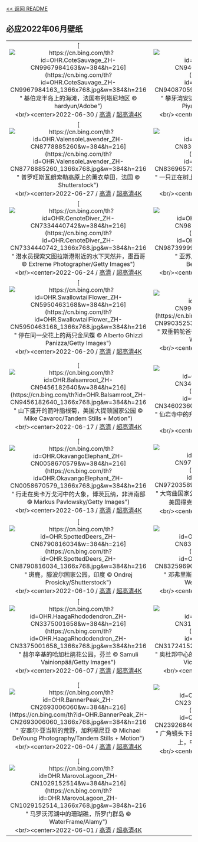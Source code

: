 [<< 返回 README](../../README.md)
## 必应2022年06月壁纸
||||
|:---:|:---:|:---:|
|[![https://cn.bing.com/th?id=OHR.CoteSauvage_ZH-CN9967984163&w=384&h=216](https://cn.bing.com/th?id=OHR.CoteSauvage_ZH-CN9967984163_1366x768.jpg&w=384&h=216 " &#10;基伯龙半岛上的海滩，法国布列塔尼地区&#10;© hardyun/Adobe")](https://cn.bing.com/search?q=%E5%9F%BA%E4%BC%AF%E9%BE%99%E5%8D%8A%E5%B2%9B%E4%B8%8A%E7%9A%84%E6%B5%B7%E6%BB%A9&form=hpcapt&mkt=zh-cn&filters=HpDate:"20220630_1600")<br/><center>2022-06-30 / [高清](https://cn.bing.com/th?id=OHR.CoteSauvage_ZH-CN9967984163_1920x1200.jpg&w=1920&h=1200) / [超高清4K](https://cn.bing.com/th?id=OHR.CoteSauvage_ZH-CN9967984163_UHD.jpg&w=3840&h=2160)<center/>|[![https://cn.bing.com/th?id=OHR.PhangNgaBay_ZH-CN9408705933&w=384&h=216](https://cn.bing.com/th?id=OHR.PhangNgaBay_ZH-CN9408705933_1366x768.jpg&w=384&h=216 " &#10;攀牙湾安达曼海的红树林，泰国&#10;© Ratnakorn Piyasirisorost/Getty Images")](https://cn.bing.com/search?q=%E6%94%80%E7%89%99%E6%B9%BE%E5%AE%89%E8%BE%BE%E6%9B%BC%E6%B5%B7%E7%9A%84%E7%BA%A2%E6%A0%91%E6%9E%97%EF%BC%8C%E6%B3%B0%E5%9B%BD&form=hpcapt&mkt=zh-cn&filters=HpDate:"20220629_1600")<br/><center>2022-06-29 / [高清](https://cn.bing.com/th?id=OHR.PhangNgaBay_ZH-CN9408705933_1920x1200.jpg&w=1920&h=1200) / [超高清4K](https://cn.bing.com/th?id=OHR.PhangNgaBay_ZH-CN9408705933_UHD.jpg&w=3840&h=2160)<center/>|[![https://cn.bing.com/th?id=OHR.TafilaletOasis_ZH-CN2760040108&w=384&h=216](https://cn.bing.com/th?id=OHR.TafilaletOasis_ZH-CN2760040108_1366x768.jpg&w=384&h=216 " &#10;塔菲拉勒地区的一座古老古堡, 摩洛哥&#10;© José Antonio Moreno/agefotostock")](https://cn.bing.com/search?q=%E5%A1%94%E8%8F%B2%E6%8B%89%E5%8B%92%E5%9C%B0%E5%8C%BA%E7%9A%84%E4%B8%80%E5%BA%A7%E5%8F%A4%E8%80%81%E5%8F%A4%E5%A0%A1%2C&form=hpcapt&mkt=zh-cn&filters=HpDate:"20220628_1600")<br/><center>2022-06-28 / [高清](https://cn.bing.com/th?id=OHR.TafilaletOasis_ZH-CN2760040108_1920x1200.jpg&w=1920&h=1200) / [超高清4K](https://cn.bing.com/th?id=OHR.TafilaletOasis_ZH-CN2760040108_UHD.jpg&w=3840&h=2160)<center/>|
|[![https://cn.bing.com/th?id=OHR.ValensoleLavender_ZH-CN8778885260&w=384&h=216](https://cn.bing.com/th?id=OHR.ValensoleLavender_ZH-CN8778885260_1366x768.jpg&w=384&h=216 " &#10;普罗旺斯瓦朗索勒高原上的薰衣草田，法国&#10;© Shutterstock")](https://cn.bing.com/search?q=%E6%99%AE%E7%BD%97%E6%97%BA%E6%96%AF%E7%93%A6%E6%9C%97%E7%B4%A2%E5%8B%92%E9%AB%98%E5%8E%9F%E4%B8%8A%E7%9A%84%E8%96%B0%E8%A1%A3%E8%8D%89%E7%94%B0%EF%BC%8C%E6%B3%95%E5%9B%BD&form=hpcapt&mkt=zh-cn&filters=HpDate:"20220627_1600")<br/><center>2022-06-27 / [高清](https://cn.bing.com/th?id=OHR.ValensoleLavender_ZH-CN8778885260_1920x1200.jpg&w=1920&h=1200) / [超高清4K](https://cn.bing.com/th?id=OHR.ValensoleLavender_ZH-CN8778885260_UHD.jpg&w=3840&h=2160)<center/>|[![https://cn.bing.com/th?id=OHR.KoalaSleeping_ZH-CN8369657308&w=384&h=216](https://cn.bing.com/th?id=OHR.KoalaSleeping_ZH-CN8369657308_1366x768.jpg&w=384&h=216 " &#10;一只正在树上睡觉的考拉&#10;© Anton Rogozin/Getty Images")](https://cn.bing.com/search?q=%E4%B8%80%E5%8F%AA%E6%AD%A3%E5%9C%A8%E6%A0%91%E4%B8%8A%E7%9D%A1%E8%A7%89%E7%9A%84%E8%80%83%E6%8B%89&form=hpcapt&mkt=zh-cn&filters=HpDate:"20220626_1600")<br/><center>2022-06-26 / [高清](https://cn.bing.com/th?id=OHR.KoalaSleeping_ZH-CN8369657308_1920x1200.jpg&w=1920&h=1200) / [超高清4K](https://cn.bing.com/th?id=OHR.KoalaSleeping_ZH-CN8369657308_UHD.jpg&w=3840&h=2160)<center/>|[![https://cn.bing.com/th?id=OHR.BBMomCub_ZH-CN7715738841&w=384&h=216](https://cn.bing.com/th?id=OHR.BBMomCub_ZH-CN7715738841_1366x768.jpg&w=384&h=216 " &#10;卡特迈国家公园和保护区的棕熊妈妈和幼崽，阿拉斯加&#10;© Suzi Eszterhas/Minden Pictures")](https://cn.bing.com/search?q=%E5%8D%A1%E7%89%B9%E8%BF%88%E5%9B%BD%E5%AE%B6%E5%85%AC%E5%9B%AD%E5%92%8C%E4%BF%9D%E6%8A%A4%E5%8C%BA%E7%9A%84%E6%A3%95%E7%86%8A%E5%A6%88%E5%A6%88%E5%92%8C%E5%B9%BC%E5%B4%BD%EF%BC%8C%E9%98%BF%E6%8B%89%E6%96%AF%E5%8A%A0&form=hpcapt&mkt=zh-cn&filters=HpDate:"20220625_1600")<br/><center>2022-06-25 / [高清](https://cn.bing.com/th?id=OHR.BBMomCub_ZH-CN7715738841_1920x1200.jpg&w=1920&h=1200) / [超高清4K](https://cn.bing.com/th?id=OHR.BBMomCub_ZH-CN7715738841_UHD.jpg&w=3840&h=2160)<center/>|
|[![https://cn.bing.com/th?id=OHR.CenoteDiver_ZH-CN7334440742&w=384&h=216](https://cn.bing.com/th?id=OHR.CenoteDiver_ZH-CN7334440742_1366x768.jpg&w=384&h=216 " &#10;潜水员探索文图拉斯港附近的水下天然井，墨西哥&#10;© Extreme Photographer/Getty Images")](https://cn.bing.com/search?q=%E6%BD%9C%E6%B0%B4%E5%91%98%E6%8E%A2%E7%B4%A2%E6%96%87%E5%9B%BE%E6%8B%89%E6%96%AF%E6%B8%AF%E9%99%84%E8%BF%91%E7%9A%84%E6%B0%B4%E4%B8%8B%E5%A4%A9%E7%84%B6%E4%BA%95%EF%BC%8C%E5%A2%A8%E8%A5%BF%E5%93%A5&form=hpcapt&mkt=zh-cn&filters=HpDate:"20220624_1600")<br/><center>2022-06-24 / [高清](https://cn.bing.com/th?id=OHR.CenoteDiver_ZH-CN7334440742_1920x1200.jpg&w=1920&h=1200) / [超高清4K](https://cn.bing.com/th?id=OHR.CenoteDiver_ZH-CN7334440742_UHD.jpg&w=3840&h=2160)<center/>|[![https://cn.bing.com/th?id=OHR.AmazonianEcuador_ZH-CN9873999948&w=384&h=216](https://cn.bing.com/th?id=OHR.AmazonianEcuador_ZH-CN9873999948_1366x768.jpg&w=384&h=216 " &#10;亚苏尼国家公园，厄瓜多尔&#10;© Paul Bertner/Minden Pictures")](https://cn.bing.com/search?q=%E4%BA%9A%E8%8B%8F%E5%B0%BC%E5%9B%BD%E5%AE%B6%E5%85%AC%E5%9B%AD%EF%BC%8C%E5%8E%84%E7%93%9C%E5%A4%9A%E5%B0%94&form=hpcapt&mkt=zh-cn&filters=HpDate:"20220622_1600")<br/><center>2022-06-22 / [高清](https://cn.bing.com/th?id=OHR.AmazonianEcuador_ZH-CN9873999948_1920x1200.jpg&w=1920&h=1200) / [超高清4K](https://cn.bing.com/th?id=OHR.AmazonianEcuador_ZH-CN9873999948_UHD.jpg&w=3840&h=2160)<center/>|[![https://cn.bing.com/th?id=OHR.GlastonburySolstice_ZH-CN9694169797&w=384&h=216](https://cn.bing.com/th?id=OHR.GlastonburySolstice_ZH-CN9694169797_1366x768.jpg&w=384&h=216 " &#10;格拉斯顿伯里山丘上的日出，英格兰&#10;© Guy Edwardes/Minden Pictures")](https://cn.bing.com/search?q=%E6%A0%BC%E6%8B%89%E6%96%AF%E9%A1%BF%E4%BC%AF%E9%87%8C%E5%B1%B1%E4%B8%98%E4%B8%8A%E7%9A%84%E6%97%A5%E5%87%BA%EF%BC%8C%E8%8B%B1%E6%A0%BC%E5%85%B0&form=hpcapt&mkt=zh-cn&filters=HpDate:"20220621_1600")<br/><center>2022-06-21 / [高清](https://cn.bing.com/th?id=OHR.GlastonburySolstice_ZH-CN9694169797_1920x1200.jpg&w=1920&h=1200) / [超高清8K](https://cn.bing.com/th?id=OHR.GlastonburySolstice_ZH-CN9694169797_UHD.jpg)<center/>|
|[![https://cn.bing.com/th?id=OHR.SwallowtailFlower_ZH-CN5950463168&w=384&h=216](https://cn.bing.com/th?id=OHR.SwallowtailFlower_ZH-CN5950463168_1366x768.jpg&w=384&h=216 " &#10;停在同一朵花上的两只金凤蝶&#10;© Alberto Ghizzi Panizza/Getty Images")](https://cn.bing.com/search?q=%E5%81%9C%E5%9C%A8%E5%90%8C%E4%B8%80%E6%9C%B5%E8%8A%B1%E4%B8%8A%E7%9A%84%E4%B8%A4%E5%8F%AA%E9%87%91%E5%87%A4%E8%9D%B6&form=hpcapt&mkt=zh-cn&filters=HpDate:"20220620_1600")<br/><center>2022-06-20 / [高清](https://cn.bing.com/th?id=OHR.SwallowtailFlower_ZH-CN5950463168_1920x1200.jpg&w=1920&h=1200) / [超高清4K](https://cn.bing.com/th?id=OHR.SwallowtailFlower_ZH-CN5950463168_UHD.jpg&w=3840&h=2160)<center/>|[![https://cn.bing.com/th?id=OHR.Cassowary_ZH-CN9903525394&w=384&h=216](https://cn.bing.com/th?id=OHR.Cassowary_ZH-CN9903525394_1366x768.jpg&w=384&h=216 " &#10;双垂鹤鸵爸爸和它的宝宝们，澳大利亚&#10;© Martin Willis/Minden Pictures")](https://cn.bing.com/search?q=%E5%8F%8C%E5%9E%82%E9%B9%A4%E9%B8%B5%E7%88%B8%E7%88%B8%E5%92%8C%E5%AE%83%E7%9A%84%E5%AE%9D%E5%AE%9D%E4%BB%AC%EF%BC%8C%E6%BE%B3%E5%A4%A7%E5%88%A9%E4%BA%9A&form=hpcapt&mkt=zh-cn&filters=HpDate:"20220619_1600")<br/><center>2022-06-19 / [高清](https://cn.bing.com/th?id=OHR.Cassowary_ZH-CN9903525394_1920x1200.jpg&w=1920&h=1200) / [超高清4K](https://cn.bing.com/th?id=OHR.Cassowary_ZH-CN9903525394_UHD.jpg&w=3840&h=2160)<center/>|[![https://cn.bing.com/th?id=OHR.CelebratingSurfing_ZH-CN9747833506&w=384&h=216](https://cn.bing.com/th?id=OHR.CelebratingSurfing_ZH-CN9747833506_1366x768.jpg&w=384&h=216 " &#10;黄金海岸上的冲浪者，澳大利亚&#10;© Darren Tierney/Getty Images")](https://cn.bing.com/search?q=%E9%BB%84%E9%87%91%E6%B5%B7%E5%B2%B8%E4%B8%8A%E7%9A%84%E5%86%B2%E6%B5%AA%E8%80%85%EF%BC%8C%E6%BE%B3%E5%A4%A7%E5%88%A9%E4%BA%9A&form=hpcapt&mkt=zh-cn&filters=HpDate:"20220618_1600")<br/><center>2022-06-18 / [高清](https://cn.bing.com/th?id=OHR.CelebratingSurfing_ZH-CN9747833506_1920x1200.jpg&w=1920&h=1200) / [超高清4K](https://cn.bing.com/th?id=OHR.CelebratingSurfing_ZH-CN9747833506_UHD.jpg&w=3840&h=2160)<center/>|
|[![https://cn.bing.com/th?id=OHR.Balsamroot_ZH-CN9456182640&w=384&h=216](https://cn.bing.com/th?id=OHR.Balsamroot_ZH-CN9456182640_1366x768.jpg&w=384&h=216 " &#10;山下盛开的箭叶脂根菊，美国大提顿国家公园&#10;© Mike Cavaroc/Tandem Stills + Motion")](https://cn.bing.com/search?q=%E5%B1%B1%E4%B8%8B%E7%9B%9B%E5%BC%80%E7%9A%84%E7%AE%AD%E5%8F%B6%E8%84%82%E6%A0%B9%E8%8F%8A%EF%BC%8C%E7%BE%8E%E5%9B%BD%E5%A4%A7%E6%8F%90%E9%A1%BF%E5%9B%BD%E5%AE%B6%E5%85%AC%E5%9B%AD&form=hpcapt&mkt=zh-cn&filters=HpDate:"20220617_1600")<br/><center>2022-06-17 / [高清](https://cn.bing.com/th?id=OHR.Balsamroot_ZH-CN9456182640_1920x1200.jpg&w=1920&h=1200) / [超高清4K](https://cn.bing.com/th?id=OHR.Balsamroot_ZH-CN9456182640_UHD.jpg&w=3840&h=2160)<center/>|[![https://cn.bing.com/th?id=OHR.SeonamTemple_ZH-CN3460236076&w=384&h=216](https://cn.bing.com/th?id=OHR.SeonamTemple_ZH-CN3460236076_1366x768.jpg&w=384&h=216 " &#10;仙岩寺中的升仙桥，韩国曹溪山道立公园&#10;© Aaron Choi/Getty Images")](https://cn.bing.com/search?q=%E4%BB%99%E5%B2%A9%E5%AF%BA%E4%B8%AD%E7%9A%84%E5%8D%87%E4%BB%99%E6%A1%A5%EF%BC%8C%E9%9F%A9%E5%9B%BD%E6%9B%B9%E6%BA%AA%E5%B1%B1%E9%81%93%E7%AB%8B%E5%85%AC%E5%9B%AD&form=hpcapt&mkt=zh-cn&filters=HpDate:"20220616_1600")<br/><center>2022-06-16 / [高清](https://cn.bing.com/th?id=OHR.SeonamTemple_ZH-CN3460236076_1920x1200.jpg&w=1920&h=1200) / [超高清4K](https://cn.bing.com/th?id=OHR.SeonamTemple_ZH-CN3460236076_UHD.jpg&w=3840&h=2160)<center/>|[![https://cn.bing.com/th?id=OHR.MuseumMile_ZH-CN0641581371&w=384&h=216](https://cn.bing.com/th?id=OHR.MuseumMile_ZH-CN0641581371_1366x768.jpg&w=384&h=216 " &#10;纽约大都会艺术博物馆&#10;© Susanne Pommer/Shutterstock")](https://cn.bing.com/search?q=%E7%BA%BD%E7%BA%A6%E5%A4%A7%E9%83%BD%E4%BC%9A%E8%89%BA%E6%9C%AF%E5%8D%9A%E7%89%A9%E9%A6%86&form=hpcapt&mkt=zh-cn&filters=HpDate:"20220614_1600")<br/><center>2022-06-14 / [高清](https://cn.bing.com/th?id=OHR.MuseumMile_ZH-CN0641581371_1920x1200.jpg&w=1920&h=1200) / [超高清4K](https://cn.bing.com/th?id=OHR.MuseumMile_ZH-CN0641581371_UHD.jpg&w=3840&h=2160)<center/>|
|[![https://cn.bing.com/th?id=OHR.OkavangoElephant_ZH-CN0058670579&w=384&h=216](https://cn.bing.com/th?id=OHR.OkavangoElephant_ZH-CN0058670579_1366x768.jpg&w=384&h=216 " &#10;行走在奥卡万戈河中的大象，博茨瓦纳，非洲南部&#10;© Markus Pavlowsky/Getty Images")](https://cn.bing.com/search?q=%E8%A1%8C%E8%B5%B0%E5%9C%A8%E5%A5%A5%E5%8D%A1%E4%B8%87%E6%88%88%E6%B2%B3%E4%B8%AD%E7%9A%84%E5%A4%A7%E8%B1%A1%EF%BC%8C%E5%8D%9A%E8%8C%A8%E7%93%A6%E7%BA%B3%EF%BC%8C%E9%9D%9E%E6%B4%B2%E5%8D%97%E9%83%A8&form=hpcapt&mkt=zh-cn&filters=HpDate:"20220613_1600")<br/><center>2022-06-13 / [高清](https://cn.bing.com/th?id=OHR.OkavangoElephant_ZH-CN0058670579_1920x1200.jpg&w=1920&h=1200) / [超高清4K](https://cn.bing.com/th?id=OHR.OkavangoElephant_ZH-CN0058670579_UHD.jpg&w=3840&h=2160)<center/>|[![https://cn.bing.com/th?id=OHR.SierraPonce_ZH-CN9720358958&w=384&h=216](https://cn.bing.com/th?id=OHR.SierraPonce_ZH-CN9720358958_1366x768.jpg&w=384&h=216 " &#10;大弯曲国家公园的塞拉庞塞和格兰德河边的悬崖，美国得克萨斯州&#10;© rusm/Getty Images")](https://cn.bing.com/search?q=%E5%A4%A7%E5%BC%AF%E6%9B%B2%E5%9B%BD%E5%AE%B6%E5%85%AC%E5%9B%AD%E7%9A%84%E5%A1%9E%E6%8B%89%E5%BA%9E%E5%A1%9E%E5%92%8C%E6%A0%BC%E5%85%B0%E5%BE%B7%E6%B2%B3%E8%BE%B9%E7%9A%84%E6%82%AC%E5%B4%96%EF%BC%8C%E7%BE%8E%E5%9B%BD%E5%BE%97%E5%85%8B%E8%90%A8%E6%96%AF%E5%B7%9E&form=hpcapt&mkt=zh-cn&filters=HpDate:"20220612_1600")<br/><center>2022-06-12 / [高清](https://cn.bing.com/th?id=OHR.SierraPonce_ZH-CN9720358958_1920x1200.jpg&w=1920&h=1200) / [超高清4K](https://cn.bing.com/th?id=OHR.SierraPonce_ZH-CN9720358958_UHD.jpg&w=3840&h=2160)<center/>|[![https://cn.bing.com/th?id=OHR.MisoolIsland_ZH-CN9038691748&w=384&h=216](https://cn.bing.com/th?id=OHR.MisoolIsland_ZH-CN9038691748_1366x768.jpg&w=384&h=216 " &#10;米苏尔岛，拉贾安帕特群岛中的岛屿，印度尼西亚&#10;© rusm/Getty Images")](https://cn.bing.com/search?q=%E7%B1%B3%E8%8B%8F%E5%B0%94%E5%B2%9B%EF%BC%8C%E6%8B%89%E8%B4%BE%E5%AE%89%E5%B8%95%E7%89%B9%E7%BE%A4%E5%B2%9B%E4%B8%AD%E7%9A%84%E5%B2%9B%E5%B1%BF%EF%BC%8C%E5%8D%B0%E5%BA%A6%E5%B0%BC%E8%A5%BF%E4%BA%9A&form=hpcapt&mkt=zh-cn&filters=HpDate:"20220611_1600")<br/><center>2022-06-11 / [高清](https://cn.bing.com/th?id=OHR.MisoolIsland_ZH-CN9038691748_1920x1200.jpg&w=1920&h=1200) / [超高清4K](https://cn.bing.com/th?id=OHR.MisoolIsland_ZH-CN9038691748_UHD.jpg&w=3840&h=2160)<center/>|
|[![https://cn.bing.com/th?id=OHR.SpottedDeers_ZH-CN8790816034&w=384&h=216](https://cn.bing.com/th?id=OHR.SpottedDeers_ZH-CN8790816034_1366x768.jpg&w=384&h=216 " &#10;斑鹿，滕波尔国家公园，印度&#10;© Ondrej Prosicky/Shutterstock")](https://cn.bing.com/search?q=%E6%96%91%E9%B9%BF%EF%BC%8C%E6%BB%95%E6%B3%A2%E5%B0%94%E5%9B%BD%E5%AE%B6%E5%85%AC%E5%9B%AD%EF%BC%8C%E5%8D%B0%E5%BA%A6&form=hpcapt&mkt=zh-cn&filters=HpDate:"20220610_1600")<br/><center>2022-06-10 / [高清](https://cn.bing.com/th?id=OHR.SpottedDeers_ZH-CN8790816034_1920x1200.jpg&w=1920&h=1200) / [超高清4K](https://cn.bing.com/th?id=OHR.SpottedDeers_ZH-CN8790816034_UHD.jpg&w=3840&h=2160)<center/>|[![https://cn.bing.com/th?id=OHR.SweetheartAbbey_ZH-CN8325969067&w=384&h=216](https://cn.bing.com/th?id=OHR.SweetheartAbbey_ZH-CN8325969067_1366x768.jpg&w=384&h=216 " &#10;邓弗里斯和加洛韦的甜心修道院，苏格兰&#10;© Westend61/Getty Images")](https://cn.bing.com/search?q=%E9%82%93%E5%BC%97%E9%87%8C%E6%96%AF%E5%92%8C%E5%8A%A0%E6%B4%9B%E9%9F%A6%E7%9A%84%E7%94%9C%E5%BF%83%E4%BF%AE%E9%81%93%E9%99%A2%EF%BC%8C%E8%8B%8F%E6%A0%BC%E5%85%B0&form=hpcapt&mkt=zh-cn&filters=HpDate:"20220609_1600")<br/><center>2022-06-09 / [高清](https://cn.bing.com/th?id=OHR.SweetheartAbbey_ZH-CN8325969067_1920x1200.jpg&w=1920&h=1200) / [超高清4K](https://cn.bing.com/th?id=OHR.SweetheartAbbey_ZH-CN8325969067_UHD.jpg&w=3840&h=2160)<center/>|[![https://cn.bing.com/th?id=OHR.CommonDolphin_ZH-CN3524729916&w=384&h=216](https://cn.bing.com/th?id=OHR.CommonDolphin_ZH-CN3524729916_1366x768.jpg&w=384&h=216 " &#10;正在狩猎太平洋沙丁鱼的长吻真海豚和南非鲣鸟，南非东开普省&#10;© Pete Oxford/Minden Pictures")](https://cn.bing.com/search?q=%E6%AD%A3%E5%9C%A8%E7%8B%A9%E7%8C%8E%E5%A4%AA%E5%B9%B3%E6%B4%8B%E6%B2%99%E4%B8%81%E9%B1%BC%E7%9A%84%E9%95%BF%E5%90%BB%E7%9C%9F%E6%B5%B7%E8%B1%9A%E5%92%8C%E5%8D%97%E9%9D%9E%E9%B2%A3%E9%B8%9F%EF%BC%8C%E5%8D%97%E9%9D%9E%E4%B8%9C%E5%BC%80%E6%99%AE%E7%9C%81&form=hpcapt&mkt=zh-cn&filters=HpDate:"20220608_1600")<br/><center>2022-06-08 / [高清](https://cn.bing.com/th?id=OHR.CommonDolphin_ZH-CN3524729916_1920x1200.jpg&w=1920&h=1200) / [超高清4K](https://cn.bing.com/th?id=OHR.CommonDolphin_ZH-CN3524729916_UHD.jpg&w=3840&h=2160)<center/>|
|[![https://cn.bing.com/th?id=OHR.HaagaRhododendron_ZH-CN3375001658&w=384&h=216](https://cn.bing.com/th?id=OHR.HaagaRhododendron_ZH-CN3375001658_1366x768.jpg&w=384&h=216 " &#10;赫尔辛基的哈加杜鹃花公园，芬兰&#10;© Samuli Vainionpää/Getty Images")](https://cn.bing.com/search?q=%E8%B5%AB%E5%B0%94%E8%BE%9B%E5%9F%BA%E7%9A%84%E5%93%88%E5%8A%A0%E6%9D%9C%E9%B9%83%E8%8A%B1%E5%85%AC%E5%9B%AD%EF%BC%8C%E8%8A%AC%E5%85%B0&form=hpcapt&mkt=zh-cn&filters=HpDate:"20220607_1600")<br/><center>2022-06-07 / [高清](https://cn.bing.com/th?id=OHR.HaagaRhododendron_ZH-CN3375001658_1920x1200.jpg&w=1920&h=1200) / [超高清4K](https://cn.bing.com/th?id=OHR.HaagaRhododendron_ZH-CN3375001658_UHD.jpg&w=3840&h=2160)<center/>|[![https://cn.bing.com/th?id=OHR.IndigoBunting_ZH-CN3172415219&w=384&h=216](https://cn.bing.com/th?id=OHR.IndigoBunting_ZH-CN3172415219_1366x768.jpg&w=384&h=216 " &#10;奥杜邦中心的一只靛蓝彩鹀，美国宾夕法尼亚州&#10;© Vicki Jauron/Getty Images")](https://cn.bing.com/search?q=%E5%A5%A5%E6%9D%9C%E9%82%A6%E4%B8%AD%E5%BF%83%E7%9A%84%E4%B8%80%E5%8F%AA%E9%9D%9B%E8%93%9D%E5%BD%A9%E9%B9%80%EF%BC%8C%E7%BE%8E%E5%9B%BD%E5%AE%BE%E5%A4%95%E6%B3%95%E5%B0%BC%E4%BA%9A%E5%B7%9E&form=hpcapt&mkt=zh-cn&filters=HpDate:"20220606_1600")<br/><center>2022-06-06 / [高清](https://cn.bing.com/th?id=OHR.IndigoBunting_ZH-CN3172415219_1920x1200.jpg&w=1920&h=1200) / [超高清](https://cn.bing.com/th?id=OHR.IndigoBunting_ZH-CN3172415219_UHD.jpg)<center/>|[![https://cn.bing.com/th?id=OHR.RapadalenSNP_ZH-CN3018224759&w=384&h=216](https://cn.bing.com/th?id=OHR.RapadalenSNP_ZH-CN3018224759_1366x768.jpg&w=384&h=216 " &#10;萨勒克国家公园的拉帕谷，瑞典&#10;© Alena Vishina/Alamy")](https://cn.bing.com/search?q=%E8%90%A8%E5%8B%92%E5%85%8B%E5%9B%BD%E5%AE%B6%E5%85%AC%E5%9B%AD%E7%9A%84%E6%8B%89%E5%B8%95%E8%B0%B7%EF%BC%8C%E7%91%9E%E5%85%B8&form=hpcapt&mkt=zh-cn&filters=HpDate:"20220605_1600")<br/><center>2022-06-05 / [高清](https://cn.bing.com/th?id=OHR.RapadalenSNP_ZH-CN3018224759_1920x1200.jpg&w=1920&h=1200) / [超高清4K](https://cn.bing.com/th?id=OHR.RapadalenSNP_ZH-CN3018224759_UHD.jpg&w=3840&h=2160)<center/>|
|[![https://cn.bing.com/th?id=OHR.BannerPeak_ZH-CN2693006060&w=384&h=216](https://cn.bing.com/th?id=OHR.BannerPeak_ZH-CN2693006060_1366x768.jpg&w=384&h=216 " &#10;安塞尔·亚当斯的荒野，加利福尼亚&#10;© Michael DeYoung Photography/Tandem Stills + Motion")](https://cn.bing.com/search?q=%E5%AE%89%E5%A1%9E%E5%B0%94%C2%B7%E4%BA%9A%E5%BD%93%E6%96%AF%E7%9A%84%E8%8D%92%E9%87%8E%EF%BC%8C%E5%8A%A0%E5%88%A9%E7%A6%8F%E5%B0%BC%E4%BA%9A&form=hpcapt&mkt=zh-cn&filters=HpDate:"20220604_1600")<br/><center>2022-06-04 / [高清](https://cn.bing.com/th?id=OHR.BannerPeak_ZH-CN2693006060_1920x1200.jpg&w=1920&h=1200) / [超高清4K](https://cn.bing.com/th?id=OHR.BannerPeak_ZH-CN2693006060_UHD.jpg&w=3840&h=2160)<center/>|[![https://cn.bing.com/th?id=OHR.DragonBoat2022_ZH-CN2392684688&w=384&h=216](https://cn.bing.com/th?id=OHR.DragonBoat2022_ZH-CN2392684688_1366x768.jpg&w=384&h=216 " &#10;广角镜头下的厦门龙舟池，日落的光洒在传统龙舟上，中国&#10;© Sen Li/Getty Image")](https://cn.bing.com/search?q=%E5%B9%BF%E8%A7%92%E9%95%9C%E5%A4%B4%E4%B8%8B%E7%9A%84%E5%8E%A6%E9%97%A8%E9%BE%99%E8%88%9F%E6%B1%A0%EF%BC%8C%E6%97%A5%E8%90%BD%E7%9A%84%E5%85%89%E6%B4%92%E5%9C%A8%E4%BC%A0%E7%BB%9F%E9%BE%99%E8%88%9F%E4%B8%8A%EF%BC%8C%E4%B8%AD%E5%9B%BD&form=hpcapt&mkt=zh-cn&filters=HpDate:"20220603_1600")<br/><center>2022-06-03 / [高清](https://cn.bing.com/th?id=OHR.DragonBoat2022_ZH-CN2392684688_1920x1200.jpg&w=1920&h=1200) / [超高清8K](https://cn.bing.com/th?id=OHR.DragonBoat2022_ZH-CN2392684688_UHD.jpg)<center/>|[![https://cn.bing.com/th?id=OHR.LechfallFuessen_ZH-CN3887501600&w=384&h=216](https://cn.bing.com/th?id=OHR.LechfallFuessen_ZH-CN3887501600_1366x768.jpg&w=384&h=216 " &#10;福森市的莱西瀑布，德国拜仁州&#10;© Sergej Razvod/agefotostock")](https://cn.bing.com/search?q=%E7%A6%8F%E6%A3%AE%E5%B8%82%E7%9A%84%E8%8E%B1%E8%A5%BF%E7%80%91%E5%B8%83%EF%BC%8C%E5%BE%B7%E5%9B%BD%E6%8B%9C%E4%BB%81%E5%B7%9E&form=hpcapt&mkt=zh-cn&filters=HpDate:"20220602_1600")<br/><center>2022-06-02 / [高清](https://cn.bing.com/th?id=OHR.LechfallFuessen_ZH-CN3887501600_1920x1200.jpg&w=1920&h=1200) / [超高清](https://cn.bing.com/th?id=OHR.LechfallFuessen_ZH-CN3887501600_UHD.jpg)<center/>|
|[![https://cn.bing.com/th?id=OHR.MarovoLagoon_ZH-CN1029152514&w=384&h=216](https://cn.bing.com/th?id=OHR.MarovoLagoon_ZH-CN1029152514_1366x768.jpg&w=384&h=216 " &#10;马罗沃泻湖中的珊瑚礁，所罗门群岛&#10;© WaterFrame/Alamy")](https://cn.bing.com/search?q=%E9%A9%AC%E7%BD%97%E6%B2%83%E6%B3%BB%E6%B9%96%E4%B8%AD%E7%9A%84%E7%8F%8A%E7%91%9A%E7%A4%81%EF%BC%8C%E6%89%80%E7%BD%97%E9%97%A8%E7%BE%A4%E5%B2%9B&form=hpcapt&mkt=zh-cn&filters=HpDate:"20220601_1600")<br/><center>2022-06-01 / [高清](https://cn.bing.com/th?id=OHR.MarovoLagoon_ZH-CN1029152514_1920x1200.jpg&w=1920&h=1200) / [超高清4K](https://cn.bing.com/th?id=OHR.MarovoLagoon_ZH-CN1029152514_UHD.jpg&w=3840&h=2160)<center/>